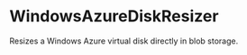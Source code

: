 WindowsAzureDiskResizer
=======================

Resizes a Windows Azure virtual disk directly in blob storage.